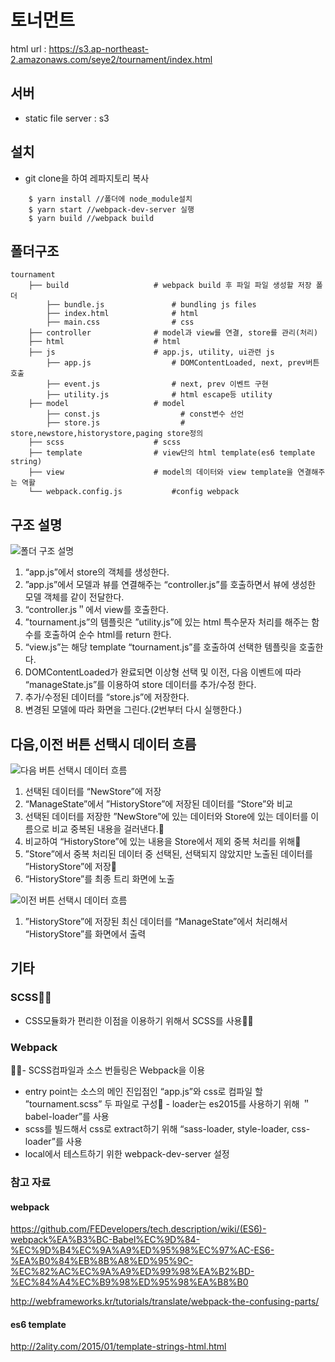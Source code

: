 # 토너먼트

html url : https://s3.ap-northeast-2.amazonaws.com/seye2/tournament/index.html

## 서버
- static file server : s3

## 설치
- git clone을 하여 레파지토리 복사

```
    $ yarn install //폴더에 node_module설치
    $ yarn start //webpack-dev-server 실행
    $ yarn build //webpack build
```

## 폴더구조
    tournament
        ├── build                   # webpack build 후 파일 파일 생성할 저장 폴더
            ├── bundle.js               # bundling js files
            ├── index.html              # html
            ├── main.css                # css
        ├── controller              # model과 view를 연결, store를 관리(처리)
        ├── html                    # html
        ├── js                      # app.js, utility, ui관련 js
            ├── app.js                  # DOMContentLoaded, next, prev버튼 호출
            ├── event.js                # next, prev 이벤트 구현
            ├── utility.js              # html escape등 utility
        ├── model                   # model
            ├── const.js                  # const변수 선언
            ├── store.js                  # store,newstore,historystore,paging store정의
        ├── scss                    # scss
        ├── template                # view단의 html template(es6 template string)
        ├── view                    # model의 데이터와 view template을 연결해주는 역활
        └── webpack.config.js           #config webpack

## 구조 설명

![폴더 구조 설명](https://s3.ap-northeast-2.amazonaws.com/seye2/tournament/1.png)

1. “app.js”에서 store의 객체를 생성한다.
2. ”app.js”에서 모델과 뷰를 연결해주는 “controller.js”를 호출하면서 뷰에 생성한 모델 객체를 같이 전달한다.
3. “controller.js＂에서 view를 호출한다.
4. ”tournament.js”의 템플릿은 ”utility.js”에 있는 html 특수문자 처리를 해주는 함수를 호출하여 순수 html를 return 한다.
5. “view.js”는 해당 template “tournament.js”를 호출하여 선택한 템플릿을 호출한다.
6. DOMContentLoaded가 완료되면 이상형 선택 및 이전, 다음 이벤트에 따라 “manageState.js”를 이용하여 store 데이터를 추가/수정 한다.
7. 추가/수정된 데이터를 “store.js”에 저장한다.
8. 변경된 모델에 따라 화면을 그린다.(2번부터 다시 실행한다.)

## 다음,이전 버튼 선택시 데이터 흐름

![다음 버튼 선택시 데이터 흐름](https://s3.ap-northeast-2.amazonaws.com/seye2/tournament/2.png)

1. 선택된 데이터를 “NewStore”에 저장
2. “ManageState”에서 ”HistoryStore”에 저장된 데이터를 “Store”와 비교
3. 선택된 데이터를 저장한 ”NewStore”에 있는 데이터와 Store에 있는 데이터를 이름으로 비교 중복된 내용을 걸러낸다.
4. 비교하여 “HistoryStore”에 있는 내용을 Store에서 제외 중복 처리를 위해
5. ”Store”에서 중복 처리된 데이터 중 선택된, 선택되지 않았지만 노출된 데이터를 ”HistoryStore”에 저장
6. “HistoryStore”를 최종 트리 화면에 노출

![이전 버튼 선택시 데이터 흐름](https://s3.ap-northeast-2.amazonaws.com/seye2/tournament/3.png)

1. ”HistoryStore”에 저장된 최신 데이터를 “ManageState”에서 처리해서 “HistoryStore”를 화면에서 출력

## 기타
### SCSS
 - CSS모듈화가 편리한 이점을 이용하기 위해서 SCSS를 사용
### Webpack
- SCSS컴파일과 소스 번들링은 Webpack을 이용
 - entry point는 소스의 메인 진입점인 “app.js”와 css로 컴파일 할 ”tournament.scss” 두 파일로 구성 - loader는 es2015를 사용하기 위해 ＂babel-loader”를 사용
 - scss를 빌드해서 css로 extract하기 위해 “sass-loader, style-loader, css-loader”를 사용
 - local에서 테스트하기 위한 webpack-dev-server 설정

### 참고 자료

#### webpack
https://github.com/FEDevelopers/tech.description/wiki/(ES6)-webpack%EA%B3%BC-Babel%EC%9D%84-%EC%9D%B4%EC%9A%A9%ED%95%98%EC%97%AC-ES6-%EA%B0%84%EB%8B%A8%ED%95%9C-%EC%82%AC%EC%9A%A9%ED%99%98%EA%B2%BD-%EC%84%A4%EC%B9%98%ED%95%98%EA%B8%B0

http://webframeworks.kr/tutorials/translate/webpack-the-confusing-parts/


#### es6 template
http://2ality.com/2015/01/template-strings-html.html

